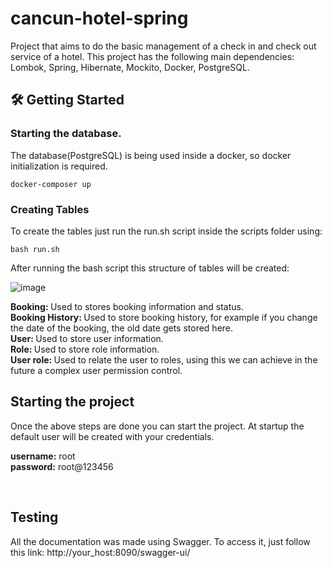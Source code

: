 # cancun-hotel-spring

Project that aims to do the basic management of a check in and check out service of a hotel. This project has the following main dependencies: Lombok, Spring, Hibernate, Mockito, Docker, PostgreSQL.

<h2>🛠 Getting Started</h2>

<h3>Starting the database.</h3>

The database(PostgreSQL) is being used inside a docker, so docker initialization is required.

    docker-composer up

<h3>Creating Tables</h3>

To create the tables just run the run.sh script inside the scripts folder using:

    bash run.sh

After running the bash script this structure of tables will be created:

![image](https://user-images.githubusercontent.com/22968049/192282054-c107e877-e180-4a8a-9284-72b51de7b9fd.png)

<b>Booking: </b> Used to stores booking information and status.<br>
<b>Booking History: </b> Used to store booking history, for example if you change the date of the booking, the old date gets stored here.<br>
<b>User: </b> Used to store user information.<br>
<b>Role: </b> Used to store role information.<br>
<b>User role: </b> Used to relate the user to roles, using this we can achieve in the future a complex user permission control.<br>

<h2>Starting the project</h2>
Once the above steps are done you can start the project. At startup the default user will be created with your credentials.

**username:** root<br>
**password:** root@123456

<br/>
<h2>Testing</h2>
All the documentation was made using Swagger. To access it, just follow this link:
http://your_host:8090/swagger-ui/
